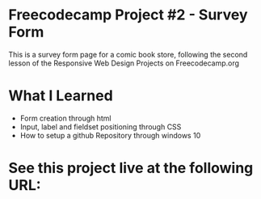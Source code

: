 # Freecodecamp Project #2 - Survey Form

This is a survey form page for a comic book store, following the second lesson of the Responsive Web Design Projects on Freecodecamp.org

# What I Learned

* Form creation through html
* Input, label and fieldset positioning through CSS
* How to setup a github Repository through windows 10

# See this project live at the following URL: 



